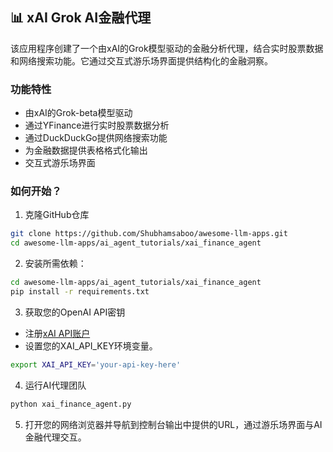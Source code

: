 ## 📊 xAI Grok AI金融代理
该应用程序创建了一个由xAI的Grok模型驱动的金融分析代理，结合实时股票数据和网络搜索功能。它通过交互式游乐场界面提供结构化的金融洞察。

### 功能特性

- 由xAI的Grok-beta模型驱动
- 通过YFinance进行实时股票数据分析
- 通过DuckDuckGo提供网络搜索功能
- 为金融数据提供表格格式化输出
- 交互式游乐场界面

### 如何开始？

1. 克隆GitHub仓库
```bash
git clone https://github.com/Shubhamsaboo/awesome-llm-apps.git
cd awesome-llm-apps/ai_agent_tutorials/xai_finance_agent
```

2. 安装所需依赖：

```bash
cd awesome-llm-apps/ai_agent_tutorials/xai_finance_agent
pip install -r requirements.txt
```

3. 获取您的OpenAI API密钥

- 注册[xAI API账户](https://console.x.ai/)
- 设置您的XAI_API_KEY环境变量。
```bash
export XAI_API_KEY='your-api-key-here'
```

4. 运行AI代理团队
```bash
python xai_finance_agent.py
```

5. 打开您的网络浏览器并导航到控制台输出中提供的URL，通过游乐场界面与AI金融代理交互。
